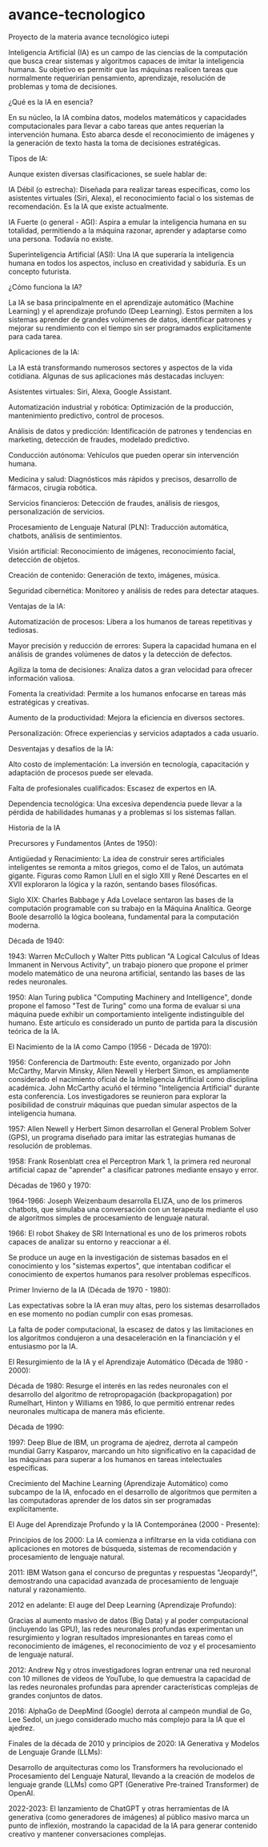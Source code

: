 # avance-tecnologico
Proyecto de la materia avance tecnológico iutepi

Inteligencia Artificial (IA) es un campo de las ciencias de la computación que busca crear sistemas y algoritmos capaces de imitar la inteligencia humana. Su objetivo es permitir que las máquinas realicen tareas que normalmente requerirían pensamiento, aprendizaje, resolución de problemas y toma de decisiones.

¿Qué es la IA en esencia?

En su núcleo, la IA combina datos, modelos matemáticos y capacidades computacionales para llevar a cabo tareas que antes requerían la intervención humana. Esto abarca desde el reconocimiento de imágenes y la generación de texto hasta la toma de decisiones estratégicas.

Tipos de IA:

Aunque existen diversas clasificaciones, se suele hablar de:

IA Débil (o estrecha): Diseñada para realizar tareas específicas, como los asistentes virtuales (Siri, Alexa), el reconocimiento facial o los sistemas de recomendación. Es la IA que existe actualmente.

IA Fuerte (o general - AGI): Aspira a emular la inteligencia humana en su totalidad, permitiendo a la máquina razonar, aprender y adaptarse como una persona. Todavía no existe.

Superinteligencia Artificial (ASI): Una IA que superaría la inteligencia humana en todos los aspectos, incluso en creatividad y sabiduría. Es un concepto futurista.

¿Cómo funciona la IA?

La IA se basa principalmente en el aprendizaje automático (Machine Learning) y el aprendizaje profundo (Deep Learning). Estos permiten a los sistemas aprender de grandes volúmenes de datos, identificar patrones y mejorar su rendimiento con el tiempo sin ser programados explícitamente para cada tarea.

Aplicaciones de la IA:

La IA está transformando numerosos sectores y aspectos de la vida cotidiana. Algunas de sus aplicaciones más destacadas incluyen:

Asistentes virtuales: Siri, Alexa, Google Assistant.

Automatización industrial y robótica: Optimización de la producción, mantenimiento predictivo, control de procesos.

Análisis de datos y predicción: Identificación de patrones y tendencias en marketing, detección de fraudes, modelado predictivo.

Conducción autónoma: Vehículos que pueden operar sin intervención humana.

Medicina y salud: Diagnósticos más rápidos y precisos, desarrollo de fármacos, cirugía robótica.

Servicios financieros: Detección de fraudes, análisis de riesgos, personalización de servicios.

Procesamiento de Lenguaje Natural (PLN): Traducción automática, chatbots, análisis de sentimientos.

Visión artificial: Reconocimiento de imágenes, reconocimiento facial, detección de objetos.

Creación de contenido: Generación de texto, imágenes, música.

Seguridad cibernética: Monitoreo y análisis de redes para detectar ataques.

Ventajas de la IA:

Automatización de procesos: Libera a los humanos de tareas repetitivas y tediosas.

Mayor precisión y reducción de errores: Supera la capacidad humana en el análisis de grandes volúmenes de datos y la detección de defectos.

Agiliza la toma de decisiones: Analiza datos a gran velocidad para ofrecer información valiosa.

Fomenta la creatividad: Permite a los humanos enfocarse en tareas más estratégicas y creativas.

Aumento de la productividad: Mejora la eficiencia en diversos sectores.

Personalización: Ofrece experiencias y servicios adaptados a cada usuario.

Desventajas y desafíos de la IA:

Alto costo de implementación: La inversión en tecnología, capacitación y adaptación de procesos puede ser elevada.

Falta de profesionales cualificados: Escasez de expertos en IA.

Dependencia tecnológica: Una excesiva dependencia puede llevar a la pérdida de habilidades humanas y a problemas si los sistemas fallan.

Historia de la IA

Precursores y Fundamentos (Antes de 1950):

Antigüedad y Renacimiento: La idea de construir seres artificiales inteligentes se remonta a mitos griegos, como el de Talos, un autómata gigante. Figuras como Ramon Llull en el siglo XIII y René Descartes en el XVII exploraron la lógica y la razón, sentando bases filosóficas.

Siglo XIX: Charles Babbage y Ada Lovelace sentaron las bases de la computación programable con su trabajo en la Máquina Analítica. George Boole desarrolló la lógica booleana, fundamental para la computación moderna.

Década de 1940:

1943: Warren McCulloch y Walter Pitts publican "A Logical Calculus of Ideas Immanent in Nervous Activity", un trabajo pionero que propone el primer modelo matemático de una neurona artificial, sentando las bases de las redes neuronales.

1950: Alan Turing publica "Computing Machinery and Intelligence", donde propone el famoso "Test de Turing" como una forma de evaluar si una máquina puede exhibir un comportamiento inteligente indistinguible del humano. Este artículo es considerado un punto de partida para la discusión teórica de la IA.

El Nacimiento de la IA como Campo (1956 - Década de 1970):

1956: Conferencia de Dartmouth: Este evento, organizado por John McCarthy, Marvin Minsky, Allen Newell y Herbert Simon, es ampliamente considerado el nacimiento oficial de la Inteligencia Artificial como disciplina académica. John McCarthy acuñó el término "Inteligencia Artificial" durante esta conferencia. Los investigadores se reunieron para explorar la posibilidad de construir máquinas que puedan simular aspectos de la inteligencia humana.

1957: Allen Newell y Herbert Simon desarrollan el General Problem Solver (GPS), un programa diseñado para imitar las estrategias humanas de resolución de problemas.

1958: Frank Rosenblatt crea el Perceptron Mark 1, la primera red neuronal artificial capaz de "aprender" a clasificar patrones mediante ensayo y error.

Décadas de 1960 y 1970:

1964-1966: Joseph Weizenbaum desarrolla ELIZA, uno de los primeros chatbots, que simulaba una conversación con un terapeuta mediante el uso de algoritmos simples de procesamiento de lenguaje natural.

1966: El robot Shakey de SRI International es uno de los primeros robots capaces de analizar su entorno y reaccionar a él.

Se produce un auge en la investigación de sistemas basados en el conocimiento y los "sistemas expertos", que intentaban codificar el conocimiento de expertos humanos para resolver problemas específicos.

Primer Invierno de la IA (Década de 1970 - 1980):

Las expectativas sobre la IA eran muy altas, pero los sistemas desarrollados en ese momento no podían cumplir con esas promesas.

La falta de poder computacional, la escasez de datos y las limitaciones en los algoritmos condujeron a una desaceleración en la financiación y el entusiasmo por la IA.

El Resurgimiento de la IA y el Aprendizaje Automático (Década de 1980 - 2000):

Década de 1980: Resurge el interés en las redes neuronales con el desarrollo del algoritmo de retropropagación (backpropagation) por Rumelhart, Hinton y Williams en 1986, lo que permitió entrenar redes neuronales multicapa de manera más eficiente.

Década de 1990:

1997: Deep Blue de IBM, un programa de ajedrez, derrota al campeón mundial Garry Kasparov, marcando un hito significativo en la capacidad de las máquinas para superar a los humanos en tareas intelectuales específicas.

Crecimiento del Machine Learning (Aprendizaje Automático) como subcampo de la IA, enfocado en el desarrollo de algoritmos que permiten a las computadoras aprender de los datos sin ser programadas explícitamente.

El Auge del Aprendizaje Profundo y la IA Contemporánea (2000 - Presente):

Principios de los 2000: La IA comienza a infiltrarse en la vida cotidiana con aplicaciones en motores de búsqueda, sistemas de recomendación y procesamiento de lenguaje natural.

2011: IBM Watson gana el concurso de preguntas y respuestas "Jeopardy!", demostrando una capacidad avanzada de procesamiento de lenguaje natural y razonamiento.

2012 en adelante: El auge del Deep Learning (Aprendizaje Profundo):

Gracias al aumento masivo de datos (Big Data) y al poder computacional (incluyendo las GPU), las redes neuronales profundas experimentan un resurgimiento y logran resultados impresionantes en tareas como el reconocimiento de imágenes, el reconocimiento de voz y el procesamiento de lenguaje natural.

2012: Andrew Ng y otros investigadores logran entrenar una red neuronal con 10 millones de vídeos de YouTube, lo que demuestra la capacidad de las redes neuronales profundas para aprender características complejas de grandes conjuntos de datos.

2016: AlphaGo de DeepMind (Google) derrota al campeón mundial de Go, Lee Sedol, un juego considerado mucho más complejo para la IA que el ajedrez.

Finales de la década de 2010 y principios de 2020: IA Generativa y Modelos de Lenguaje Grande (LLMs):

Desarrollo de arquitecturas como los Transformers ha revolucionado el Procesamiento del Lenguaje Natural, llevando a la creación de modelos de lenguaje grande (LLMs) como GPT (Generative Pre-trained Transformer) de OpenAI.

2022-2023: El lanzamiento de ChatGPT y otras herramientas de IA generativa (como generadores de imágenes) al público masivo marca un punto de inflexión, mostrando la capacidad de la IA para generar contenido creativo y mantener conversaciones complejas.


